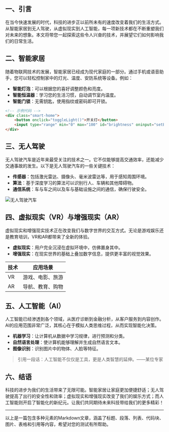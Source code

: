 <div class="article" style="display: none;"> {
    "time" : "2023-07-01T12:00:00+08:00" , 
    "author" : "John Doe" , 
    "tags" : ["科技","生活"] ,
    "title" : "探索未来科技与生活"
    }
</div>



## 一、引言

在当今快速发展的时代，科技的进步正以前所未有的速度改变着我们的生活方式。从智能家居到无人驾驶，从虚拟现实到人工智能，每一项新技术都在不断重塑我们对未来的想象。本文将带您一起探索这些令人兴奋的技术，并展望它们如何影响我们的日常生活。

## 二、智能家居

随着物联网技术的发展，智能家居已经成为现代家庭的一部分。通过手机或语音助手，您可以轻松控制家中的灯光、温度、安防系统等设备。例如：

- **智能灯泡**：可以根据您的喜好调整颜色和亮度。
- **智能恒温器**：学习您的生活习惯，自动调节室内温度。
- **智能门锁**：无需钥匙，使用指纹或密码即可开锁。

```html
<!-- 示例代码 -->
<div class="smart-home">
    <button onclick="toggleLight()">开关灯</button>
    <input type="range" min="0" max="100" id="brightness" oninput="setBrightness(this.value)">
</div>
```

## 三、无人驾驶

无人驾驶汽车是近年来最受关注的技术之一。它不仅能够提高交通效率，还能减少交通事故的发生。以下是无人驾驶汽车的一些关键技术：

- **传感器**：包括激光雷达、摄像头、毫米波雷达等，用于感知周围环境。
- **算法**：基于深度学习的算法可以识别行人、车辆和其他障碍物。
- **通信系统**：车与车之间以及车与基础设施之间的通信，确保行驶安全。

![无人驾驶汽车](https://example.com/autonomous-car.jpg)

## 四、虚拟现实（VR）与增强现实（AR）

虚拟现实和增强现实技术正在改变我们与数字世界的交互方式。无论是游戏娱乐还是教育培训，VR和AR都带来了全新的体验。

- **虚拟现实**：用户完全沉浸在虚拟环境中，仿佛置身其中。
- **增强现实**：在现实世界的基础上叠加数字信息，提供更丰富的视觉效果。

| 技术 | 应用场景 |
| --- | --- |
| VR | 游戏、电影、旅游 |
| AR | 导航、教育、购物 |

## 五、人工智能（AI）

人工智能已经渗透到各个领域，从医疗诊断到金融分析，从客户服务到内容创作。AI的应用范围非常广泛，其核心在于模拟人类思维过程，从而实现智能化决策。

- **机器学习**：让计算机从数据中学习规律，进行预测和分类。
- **自然语言处理**：使计算机能够理解并生成自然语言文本。
- **图像识别**：识别图片中的物体、人脸等特征。

> 引用一段话：人工智能不仅仅是工具，更是人类智慧的延伸。——某位专家

## 六、结语

科技的进步为我们的生活带来了无限可能。智能家居让家庭更加便捷舒适；无人驾驶提高了出行的安全性和效率；虚拟现实和增强现实改变了我们的娱乐方式；而人工智能则开启了智能化的新纪元。让我们共同期待未来科技带给我们的更多精彩！

---

以上是一篇包含多种元素的Markdown文章，涵盖了标题、段落、列表、代码块、图片、表格和引用等内容，希望对您的测试有所帮助。


